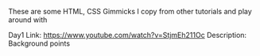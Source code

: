 These are some HTML, CSS Gimmicks I copy from other tutorials and play around with

Day1
Link: https://www.youtube.com/watch?v=StjmEh211Oc
Description: Background points
